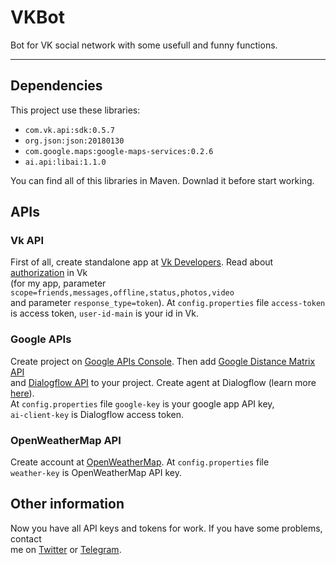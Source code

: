 # VKBot
Bot for VK social network with some usefull and funny functions.
***
## Dependencies
This project use these libraries:

* `com.vk.api:sdk:0.5.7`
* `org.json:json:20180130`
* `com.google.maps:google-maps-services:0.2.6`
* `ai.api:libai:1.1.0`

You can find all of this libraries in Maven. Downlad it before start working.

## APIs

### Vk API
First of all, create standalone app at [Vk Developers](https://vk.com/editapp?act=create). Read about [authorization](https://vk.com/dev/implicit_flow_user) in Vk<br>
(for my app, parameter `scope=friends,messages,offline,status,photos,video`<br>
and parameter `response_type=token`). At `config.properties` file `access-token`<br>
is access token, `user-id-main` is your id in Vk.

### Google APIs
Create project on [Google APIs Console](https://console.developers.google.com). Then add [Google Distance Matrix API](https://console.developers.google.com/apis/library/distance-matrix-backend.googleapis.com)<br>
and [Dialogflow API](https://console.developers.google.com/apis/library/dialogflow.googleapis.com) to your project. Create agent at Dialogflow (learn more [here](https://dialogflow.com/docs/getting-started/basics)).<br>
At `config.properties` file `google-key` is your google app API key,<br>
`ai-client-key` is Dialogflow access token.

### OpenWeatherMap API
Create account at [OpenWeatherMap](https://home.openweathermap.org). At `config.properties` file<br>
`weather-key` is OpenWeatherMap API key.

## Other information
Now you have all API keys and tokens for work. If you have some problems, contact<br>
me on [Twitter](https://twitter.com/EugeneTheDev) or [Telegram](https://t.me/EugeneTheDev).
